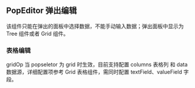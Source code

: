 <div class="demo-header">
<p class="overviewicon">
  <span class="wapi-tips-popeditor"/>
</p>

## PopEditor 弹出编辑

<nova-uxlink widget-name="Popeditor"></nova-uxlink>

该组件只能在弹出的面板中选择数据，不能手动输入数据；弹出面板中显示为 Tree 组件或者 Grid 组件。
</div>

### 表格编辑

gridOp 当 popseletor 为 grid 时生效，目前支持配置 columns 表格列 和 data 数据源，详细配置项参考 Grid 表格组件，需同时配置 textField、valueField 字段。

<nova-demo-view link="popeditor/grid.vue"></nova-demo-view>

<br>
